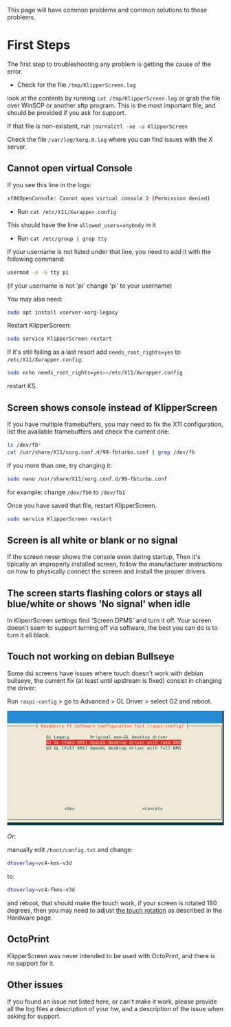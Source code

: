 
This page will have common problems and common solutions to those problems.

# First Steps

The first step to troubleshooting any problem is getting the cause of the error.

* Check for the file `/tmp/KlipperScreen.log`

look at the contents by running `cat /tmp/KlipperScreen.log` or grab the file over WinSCP or another sftp program.
This is the most important file, and should be provided if you ask for support.

If that file is non-existent, run `journalctl -xe -u KlipperScreen`

Check the file `/var/log/Xorg.0.log` where you can find issues with the X server.

## Cannot open virtual Console
If you see this line in the logs:
```sh
xf86OpenConsole: Cannot open virtual console 2 (Permission denied)
```

* Run `cat /etc/X11/Xwrapper.config`

This should have the line `allowed_users=anybody` in it

* Run `cat /etc/group | grep tty`

If your username is not listed under that line, you need to add it with the following command:

```sh
usermod -a -G tty pi
```
(if your username is not 'pi' change 'pi' to your username)

You may also need:
```sh
sudo apt install xserver-xorg-legacy
```

Restart KlipperScreen:
```sh
sudo service KlipperScreen restart
```

If it's still failing as a last resort add `needs_root_rights=yes` to `/etc/X11/Xwrapper.config`:
```sh
sudo echo needs_root_rights=yes>>/etc/X11/Xwrapper.config
```

restart KS.

## Screen shows console instead of KlipperScreen

If you have multiple framebuffers, you may need to fix the X11 configuration,
list the available framebuffers and check the current one:
```sh
ls /dev/fb*
cat /usr/share/X11/xorg.conf.d/99-fbturbo.conf | grep /dev/fb
```

If you more than one, try changing it:
```sh
sudo nano /usr/share/X11/xorg.conf.d/99-fbturbo.conf
```

for example: change `/dev/fb0` to `/dev/fb1`

Once you have saved that file, restart KlipperScreen.
```sh
sudo service KlipperScreen restart
```

## Screen is all white or blank or no signal

If the screen never shows the console even during startup, Then it's tipically an improperly installed screen,
follow the manufacturer instructions on how to physically connect the screen and install the proper drivers.

## The screen starts flashing colors or stays all blue/white or shows 'No signal' when idle

In KliperrScreen settings find 'Screen DPMS' and turn it off.
Your screen doesn't seem to support turning off via software, the best you can do is to turn it all black.

## Touch not working on debian Bullseye

Some dsi screens have issues where touch doesn't work with debian bullseye, the current fix
(at least until upstream is fixed) consist in changing the driver:

Run `raspi-config` > go to Advanced > GL Driver > select G2 and reboot.

![config](img/troubleshooting/gldriver.png)

*Or*:

manually edit `/boot/config.txt` and change:

```sh
dtoverlay=vc4-kms-v3d
```

to:
```sh
dtoverlay=vc4-fkms-v3d
```
and reboot, that should make the touch work, if your screen is rotated 180 degrees, then you may need to adjust
[the touch rotation](Hardware.md) as described in the Hardware page.

## OctoPrint

KlipperScreen was never intended to be used with OctoPrint, and there is no support for it.

## Other issues

If you found an issue not listed here, or can't make it work, please provide all the log files
a description of your hw, and a description of the issue when asking for support.

